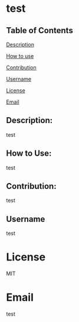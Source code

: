 # test

  ## Table of Contents
  [Description](##Description)

  [How to use](##HowToUse)

  [Contribution](##Contribution)

  [Username](##Username)

  [License](##License)

  [Email](##Email)





  ## Description:

  test

  ## How to Use:

  test

  ## Contribution:

  test

  ## Username

  test

  # License
  MIT

  # Email
  test
